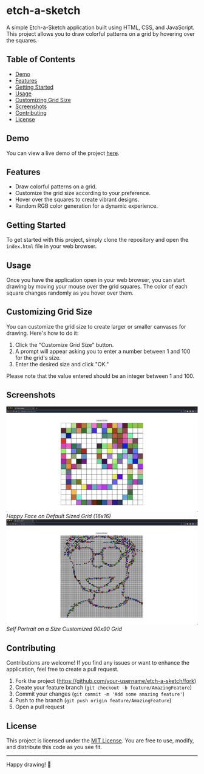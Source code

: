 # etch-a-sketch

A simple Etch-a-Sketch application built using HTML, CSS, and JavaScript. This project allows you to draw colorful patterns on a grid by hovering over the squares.

## Table of Contents

- [Demo](#demo)
- [Features](#features)
- [Getting Started](#getting-started)
- [Usage](#usage)
- [Customizing Grid Size](#customizing-grid-size)
- [Screenshots](#screenshots)
- [Contributing](#contributing)
- [License](#license)

## Demo

You can view a live demo of the project [here](https://anthonynguyent.github.io/etch-a-sketch/).

## Features

- Draw colorful patterns on a grid.
- Customize the grid size according to your preference.
- Hover over the squares to create vibrant designs.
- Random RGB color generation for a dynamic experience.

## Getting Started

To get started with this project, simply clone the repository and open the `index.html` file in your web browser.

## Usage

Once you have the application open in your web browser, you can start drawing by moving your mouse over the grid squares. The color of each square changes randomly as you hover over them.

## Customizing Grid Size

You can customize the grid size to create larger or smaller canvases for drawing. Here's how to do it:

1. Click the "Customize Grid Size" button.
2. A prompt will appear asking you to enter a number between 1 and 100 for the grid's size.
3. Enter the desired size and click "OK."

Please note that the value entered should be an integer between 1 and 100.

## Screenshots

![Happy Face](screenshots/happyface.png)
*Happy Face on Default Sized Grid (16x16)*
![Self Portrait](screenshots/selfportrait.png)
*Self Portrait on a Size Customized 90x90 Grid*


## Contributing

Contributions are welcome! If you find any issues or want to enhance the application, feel free to create a pull request.

1. Fork the project (<https://github.com/your-username/etch-a-sketch/fork>)
2. Create your feature branch (`git checkout -b feature/AmazingFeature`)
3. Commit your changes (`git commit -m 'Add some amazing feature'`)
4. Push to the branch (`git push origin feature/AmazingFeature`)
5. Open a pull request

## License

This project is licensed under the [MIT License](LICENSE). You are free to use, modify, and distribute this code as you see fit.

---

Happy drawing! 🎨